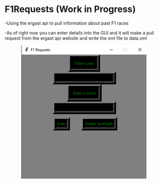 # F1Requests (Work in Progress)
-Using the ergast api to pull information about past F1 races

-As of right now you can enter details into the GUI and it will make a pull request from the ergast api website and write the xml file to data.xml
<br>

<div style="text-align: center;">
<img src="pythonF1Req.png" img/>
  </div>
